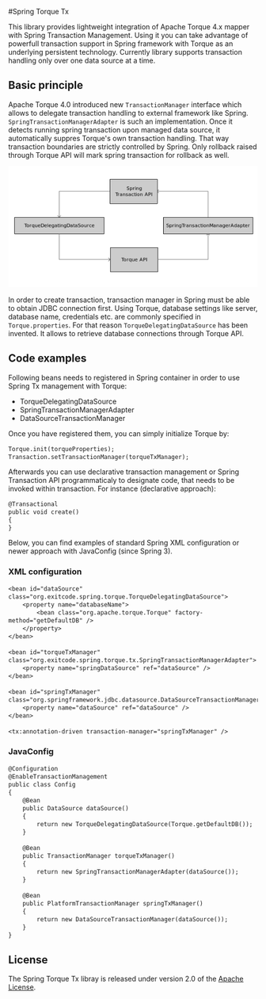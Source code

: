 #Spring Torque Tx

This library provides lightweight integration of Apache Torque 4.x mapper with Spring Transaction Management. Using it you can take advantage of powerfull transaction support in Spring framework with Torque as an underlying persistent technology. Currently library supports transaction handling only over one data source at a time. 

## Basic principle
Apache Torque 4.0 introduced new `TransactionManager` interface which allows to delegate transaction handling to
external framework like Spring. `SpringTransactionManagerAdapter` is such an implementation. Once it detects running spring transaction upon managed data source, it automatically suppres Torque's own transaction handling. That way transaction
boundaries are strictly controlled by Spring. Only rollback raised through Torque API will mark spring transaction for rollback as well.

![Overview][overview]

In order to create transaction, transaction manager in Spring must be able to obtain JDBC connection first. Using Torque, database settings like server, database name, credentials etc. are commonly specified in `Torque.properties`. For that reason `TorqueDelegatingDataSource` has been invented. It allows to retrieve database connections through Torque API.

## Code examples

Following beans needs to registered in Spring container in order to use Spring Tx management with Torque:

* TorqueDelegatingDataSource
* SpringTransactionManagerAdapter
* DataSourceTransactionManager

Once you have registered them, you can simply initialize Torque by:

```
Torque.init(torqueProperties);
Transaction.setTransactionManager(torqueTxManager);
```

Afterwards you can use declarative transaction management or Spring Transaction API programmaticaly to designate code, that needs to be invoked within transaction. For instance (declarative approach):

```
@Transactional
public void create()
{  
}
```

Below, you can find examples of standard Spring XML configuration or newer approach with JavaConfig (since Spring 3).

### XML configuration

```
<bean id="dataSource" class="org.exitcode.spring.torque.TorqueDelegatingDataSource">
	<property name="databaseName">
		<bean class="org.apache.torque.Torque" factory-method="getDefaultDB" />
	</property>
</bean>

<bean id="torqueTxManager" class="org.exitcode.spring.torque.tx.SpringTransactionManagerAdapter">
	<property name="springDataSource" ref="dataSource" />
</bean>

<bean id="springTxManager" class="org.springframework.jdbc.datasource.DataSourceTransactionManager">
	<property name="dataSource" ref="dataSource" />
</bean>

<tx:annotation-driven transaction-manager="springTxManager" />
```

### JavaConfig

```
@Configuration
@EnableTransactionManagement
public class Config
{
    @Bean
    public DataSource dataSource()
    {
        return new TorqueDelegatingDataSource(Torque.getDefaultDB());
    }

    @Bean
    public TransactionManager torqueTxManager()
    {
        return new SpringTransactionManagerAdapter(dataSource());
    }

    @Bean
    public PlatformTransactionManager springTxManager()
    {
        return new DataSourceTransactionManager(dataSource());
    }
}
```

## License
The Spring Torque Tx libray is released under version 2.0 of the [Apache License][].

[overview]: src/doc/overview.png
[Apache License]: http://www.apache.org/licenses/LICENSE-2.0




  




